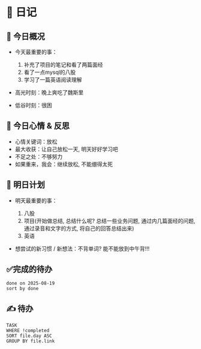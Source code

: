 # 📅 日记

## 📍 今日概况
- 今天最重要的事：
  1. 补充了项目的笔记和看了两篇面经
  2. 看了一点mysql的八股
  3. 学习了一篇英语阅读理解

- 高光时刻：晚上爽吃了魏斯里
- 低谷时刻：很困

## 💭 今日心情 & 反思
- 心情关键词：放松
- 最大收获：让自己放松一天, 明天好好学习吧
- 不足之处：不够努力
- 如果重来，我会：继续放松, 不能绷得太死

## 🎯 明日计划
- 明天最重要的事：
  1. 八股
  2. 项目(开始做总结, 总结什么呢? 总结一些业务问题, 通过内几篇面经的问题, 通过录音和文字的方式, 将自己的回答总结出来)
  3. 英语

- 想尝试的新习惯 / 新想法：不背单词? 能不能放到中午背!!!

## ✅完成的待办
```tasks
done on 2025-08-19
sort by done
```



## ✍ 待办

```dataview
TASK
WHERE !completed
SORT file.day ASC
GROUP BY file.link
```

